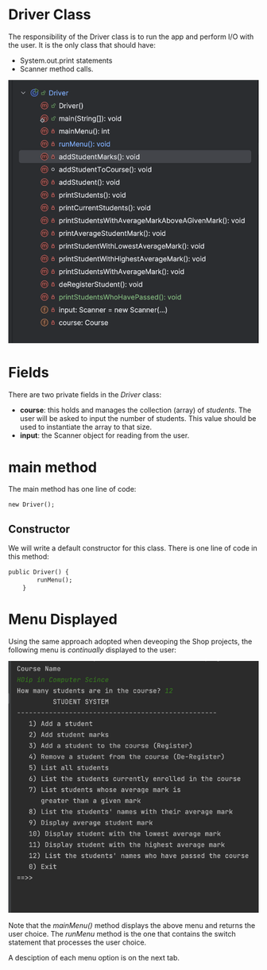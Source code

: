 # Driver Class

The responsibility of the Driver class is to run the app and perform I/O with the user.  It is the only class that should have:

- System.out.print statements
- Scanner method calls.

![](img/Driver01.png)


# Fields

There are two  private fields in the *Driver* class:

- **course**: this holds and manages the collection (array) of *students*. The user will be asked to input the number of students. This value should be used to instantiate the array to that size. 
- **input**: the Scanner object for reading from the user.


# main method

The main method has one line of code:

~~~
new Driver();
~~~


## Constructor

We will write a default constructor for this class.  There is one line of code in this method:

~~~
public Driver() {
        runMenu();
    }
~~~


# Menu Displayed

Using the same approach adopted when deveoping the Shop projects, the following menu is *continually* displayed to the user: 

![](img/05.png)

Note that the *mainMenu()* method displays the above menu and returns the user choice.  The *runMenu* method is the one that contains the switch statement that processes the user choice.  

A desciption of each menu option is on the next tab.


